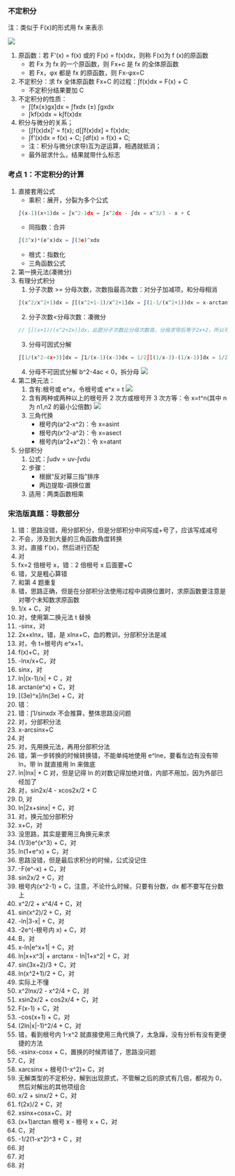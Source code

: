 ### 不定积分

注：类似于 F(x)的形式用 fx 来表示

![](https://blog-1300014307.cos.ap-guangzhou.myqcloud.com/jifengonshi.png)

1. 原函数：若 F'(x) = f(x) 或的 F(x) = f(x)dx，则称 F(x)为 f (x)的原函数
   - 若 Fx 为 fx 的一个原函数，则 Fx+c 是 fx 的全体原函数
   - 若 Fx，φx 都是 fx 的原函数，则 Fx-φx=C
2. 不定积分：求 fx 全体原函数 Fx+C 的过程：∫f(x)dx = F(x) + C
   - 不定积分结果要加 C
3. 不定积分的性质：
   - ∫[fx(±)gx]dx = ∫fxdx (±) ∫gxdx
   - ∫kf(x)dx = k∫f(x)dx
4. 积分与微分的关系；
   - [∫f(x)dx]' = f(x); d[∫f(x)dx] = f(x)dx;
   - ∫f'(x)dx = f(x) + C; ∫df(x) = f(x) + C;
   - 注：积分与微分(求导)互为逆运算，相遇就抵消；
   - 最外层求什么，结果就带什么标志

### 考点 1：不定积分的计算

1. 直接套用公式
   - 乘积：展开，分裂为多个公式
   ```js
   ∫(x-1)(x+1)dx = ∫x^2-1dx = ∫x^2dx - ∫dx = x^3/3 - x + C
   ```
   - 同指数：合并
   ```js
   ∫(3^x)*(e^x)dx = ∫(3e)^xdx
   ```
   - 根式：指数化
   - 三角函数公式
2. 第一换元法(凑微分)
3. 有理分式积分
   1. 分子次数 >= 分母次数，次数指最高次数：对分子加减项，和分母相消
   ```js
   ∫(x^2/x^2+1)dx = ∫[(x^2+1-1)/x^2+1]dx = ∫(1-1/(x^2+1))dx = x-arctanx+C
   ```
   2. 分子次数<分母次数：凑微分
   ```js
   // ∫[(x+1)/(x^2+2x)]dx，此题分子次数比分母次数高，分母求导后等于2x+2，所以可以分子求不定积分移到d后面，得到d(x^2/2+1)，(x^2/2+1)*2就是分母，所以*2/2，即等于1/2 ∫ 1/(x^2+2x) d(x^2+2x) = 1/2ln|x^2+2x|+C
   ```
   3. 分母可因式分解
   ```js
   ∫[1/(x^2-4x+3)]dx = ∫1/(x-1)(x-3)dx = 1/2∫[(1/x-3)-(1/x-1)]dx = 1/2(ln|x-3| - ln|x-1|) + C
   ```
   4. 分母不可因式分解 b^2-4ac < 0，拆分母
      ![](https://blog-1300014307.cos.ap-guangzhou.myqcloud.com/jifengongshi_2.png)
4. 第二换元法：
   1. 含有:根号或 e^x，令根号或 e^x = t
      ![](https://blog-1300014307.cos.ap-guangzhou.myqcloud.com/dierhuanyuan.png)
   2. 含有两种或两种以上的根号开 2 次方或根号开 3 次方等：令 x=t^n(其中 n 为 n1,n2 的最小公倍数)
      ![](https://blog-1300014307.cos.ap-guangzhou.myqcloud.com/bdjf2.png)
   3. 三角代换
      - 根号内(a^2-x^2)：令 x=asint
      - 根号内(x^2-a^2)：令 x=asect
      - 根号内(a^2+x^2)：令 x=atant
5. 分部积分
   1. 公式：∫udv = uv-∫vdu
   2. 步骤：
      - 根据“反对幂三指”排序
      - 两边提取-调换位置
   3. 适用：两类函数相乘

### 宋浩版真题：导数部分

1. 错：思路没错，用分部积分，但是分部积分中间写成+号了，应该写成减号
2. 不会，涉及到大量的三角函数角度转换
3. 对，直接 f'(x)，然后进行匹配
4. 对
5. fx=2 倍根号 x，错：2 倍根号 x 后面要+C
6. 错，又是粗心算错
7. 和第 4 题重复
8. 错，思路正确，但是在分部积分法使用过程中调换位置时，求原函数要注意是对哪个未知数求原函数
9. 1/x + C，对
10. 对，使用第二换元法 t 替换
11. -sinx，对
12. 2x+xlnx，错，是 xlnx+C，血的教训，分部积分法是减
13. 对，令 t=根号内 e^x+1，
14. f(x)+C，对
15. -lnx/x+C，对
16. sinx，对
17. ln|(x-1)/x| + C ，对
18. arctan(e^x) + C，对
19. [(3e)^x]/ln(3e) + C，对
20. 错：
21. 错：∫1/sinxdx 不会推算，整体思路没问题
22. 对，分部积分法
23. x-arcsinx+C
24. 对
25. 对，先用换元法，再用分部积分法
26. 错，第一步转换的时候转换错，不能单纯地使用 e^lne，要看左边有没有带 ln，带 ln 就直接用 ln 来做底
27. ln|lnx| + C 对，但是记得 ln 的对数记得加绝对值，内部不用加，因为外部已经加了
28. 对，sin2x/4 - xcos2x/2 + C
29. D, 对
30. ln|2x+sinx| + C，对
31. 对，换元加分部积分
32. x+C，对
33. 没思路，其实是要用三角换元来求
34. (1/3)e^(x^3) + C，对
35. ln(1+e^x) + C，对
36. 思路没错，但是最后求积分的时候，公式没记住
37. -F(e^-x) + C，对
38. sin2x/2 + C，对
39. 根号内(x^2-1) + C，注意，不论什么时候，只要有分数，dx 都不要写在分数上
40. x^2/2 + x^4/4 + C，对
41. sin(x^2)/2 + C，对
42. -ln|3-x| + C，对
43. -2e^(-根号内 x) + C，对
44. B，对
45. x-ln|e^x+1| + C，对
46. ln|x+x^3| + arctanx - ln|1+x^2| + C，对
47. sin(3x+2)/3 + C，对
48. ln(x^2+1)/2 + C，对
49. 实际上不懂
50. x^2lnx/2 - x^2/4 + C，对
51. xsin2x/2 + cos2x/4 + C，对
52. F(x-1) + C，对
53. -cos(x+1) + C，对
54. (2ln|x|-1)^2/4 + C，对
55. 错，看到根号内 1-x^2 就直接使用三角代换了，太急躁，没有分析有没有更便捷的方法
56. -xsinx-cosx + C，置换的时候弄错了，思路没问题
57. C，对
58. xarcsinx + 根号(1-x^2)+ C，对
59. 无解类型的不定积分，解到出现原式，不管解之后的原式有几倍，都视为 0，然后对解出的其他项组合
60. x/2 + sinx/2 + C，对
61. f(2x)/2 + C，对
62. xsinx+cosx+C，对
63. (x+1)arctan 根号 x - 根号 x + C，对
64. C，对
65. -1/2(1-x^2)^3 + C ，对
66. 对
67. 对
68. 对
